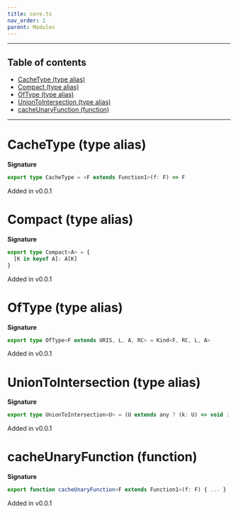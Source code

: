 ```yaml
---
title: core.ts
nav_order: 2
parent: Modules
---
```


---

<h2 class="text-delta">Table of contents</h2>

- [CacheType (type alias)](#cachetype-type-alias)
- [Compact (type alias)](#compact-type-alias)
- [OfType (type alias)](#oftype-type-alias)
- [UnionToIntersection (type alias)](#uniontointersection-type-alias)
- [cacheUnaryFunction (function)](#cacheunaryfunction-function)

---

# CacheType (type alias)

**Signature**

```ts
export type CacheType = <F extends Function1>(f: F) => F
```

Added in v0.0.1

# Compact (type alias)

**Signature**

```ts
export type Compact<A> = {
  [K in keyof A]: A[K]
}
```

Added in v0.0.1

# OfType (type alias)

**Signature**

```ts
export type OfType<F extends URIS, L, A, RC> = Kind<F, RC, L, A>
```

Added in v0.0.1

# UnionToIntersection (type alias)

**Signature**

```ts
export type UnionToIntersection<U> = (U extends any ? (k: U) => void : never) extends (k: infer I) => void ? I : never
```

Added in v0.0.1

# cacheUnaryFunction (function)

**Signature**

```ts
export function cacheUnaryFunction<F extends Function1>(f: F) { ... }
```

Added in v0.0.1
